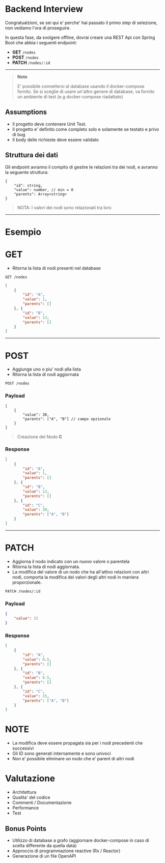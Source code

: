 # Backend Interview
Congratualzioni, se sei qui e' perche' hai passato il primo step di selezione, non vediamo l'ora di proseguire.

In questa fase, da svolgere offline, dovrai creare una REST Api con Spring Boot che abbia i seguenti endpoint:

- **GET** `/nodes`
- **POST** `/nodes`
- **PATCH** `/nodes/:id`

---

> **Note** 
> 
> E' possibile connettersi al database usando il docker-compose fornito. Se si sceglie di usare un'altro genere di database, va fornito un ambiente di test (e.g docker-compose riadattato)

## Assumptions 
- Il progetto deve contenere Unit Test. 
- Il progetto e' definito come completo solo e solamente se testato e privo di bug
- Il body delle richieste deve essere validato

## Struttura dei dati
Gli endpoint avranno il compito di gestire le relazioni tra dei nodi, e avranno la seguente struttura:

```jsonc
{
	"id": string,
	"value": number, // min = 0
	"parents": Array<string> 
}
```
> NOTA: I valori dei nodi sono relazionati tra loro

---


# Esempio 

# GET
- Ritorna la lista di nodi presenti nel database

```http
GET /nodes
```

```json
[
	{
		"id": "A",
		"value": 1,
		"parents": []
	}, {
		"id": "B",
		"value": 13,
		"parents": []
	}
]
```

---
# POST 
- Aggiunge uno o piu' nodi alla lista
- Ritorna la lista di nodi aggiornata

```http
POST /nodes 
```

### **Payload**

```jsonc
[
	{
		"value": 30,
		"parents": ["A", "B"] // campo opzionale
	}
]
```
> Creazione del Nodo **C**

### Response

```json
[
	{
		"id": "A",
		"value": 1,
		"parents": []
	}, {
		"id": "B",
		"value": 13,
		"parents": []
	}, {
		"id": "C",
		"value": 30,
		"parents": ["A", "B"]
	}
]
```

---
# PATCH 
- Aggiorna  il nodo indicato con un nuovo valore o parentela
- Ritorna la lista di nodi aggiornata.
- La modifica del valore di un nodo che ha all'attivo relazioni con altri nodi, comporta la modifica dei valori degli altri nodi in maniera proporzionale.

```http
PATCH /nodes/:id
```

### Payload

```json
{
	"value": 15
}
```

### Response

```json
[
	{
		"id": "A",
		"value": 0.5,
		"parents": []
	}, {
		"id": "B",
		"value": 6.5,
		"parents": []
	}, {
		"id": "C",
		"value": 15,
		"parents": ["A", "B"]
	}
]
```


# NOTE 
- La modifica deve essere propagata sia per i nodi precedenti che successivi
- Gli ID sono generati internamente e sono univoci
- Non e' possibile eliminare un nodo che e' parent di altri nodi

# Valutazione
- Architettura
- Qualita' del codice 
- Commenti / Documentazione
- Performance 
- Test

## Bonus Points
- Utilizzo di database a grafo (aggiornare docker-compose in caso di scelta differente da quella data)
- Approccio di programmazione reactive (Rx / Reactor)
- Generazione di un file OpenAPI
